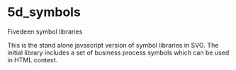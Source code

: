 5d_symbols
==========

Fivedeen symbol libraries

This is the stand alone javascript version of symbol libraries in SVG. 
The initial library includes a set of business process symbols which can be used in HTML context.
